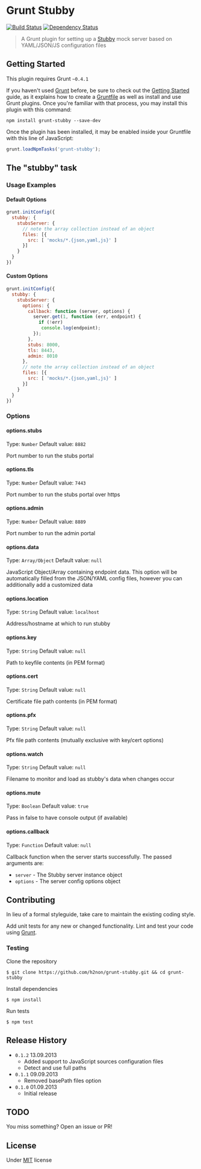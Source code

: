 # Grunt Stubby

[![Build Status](https://travis-ci.org/h2non/grunt-stubby.png)](https://travis-ci.org/h2non/grunt-stubby)
[![Dependency Status](https://gemnasium.com/h2non/grunt-stubby.png)](https://gemnasium.com/h2non/grunt-stubby)

> A Grunt plugin for setting up a [Stubby](https://github.com/mrak/stubby4node) mock server based on YAML/JSON/JS configuration files


## Getting Started

This plugin requires Grunt `~0.4.1`

If you haven't used [Grunt](http://gruntjs.com/) before, be sure to check out the [Getting Started](http://gruntjs.com/getting-started) guide, as it explains how to create a [Gruntfile](http://gruntjs.com/sample-gruntfile) as well as install and use Grunt plugins. Once you're familiar with that process, you may install this plugin with this command:

```shell
npm install grunt-stubby --save-dev
```

Once the plugin has been installed, it may be enabled inside your Gruntfile with this line of JavaScript:

```js
grunt.loadNpmTasks('grunt-stubby');
```

## The "stubby" task

### Usage Examples

#### Default Options

```js
grunt.initConfig({
  stubby: {
    stubsServer: {
      // note the array collection instead of an object
      files: [{
        src: [ 'mocks/*.{json,yaml,js}' ]
      }]
    }
  }
})
```

#### Custom Options

```js
grunt.initConfig({
  stubby: {
    stubsServer: {
      options: {
        callback: function (server, options) {
          server.get(1, function (err, endpoint) {
            if (!err)
             console.log(endpoint);
          });
        },
        stubs: 8000,
        tls: 8443,
        admin: 8010
      },
      // note the array collection instead of an object
      files: [{
        src: [ 'mocks/*.{json,yaml,js}' ]
      }]
    }
  }
})
```

### Options

#### options.stubs
Type: `Number`
Default value: `8882`

Port number to run the stubs portal

#### options.tls
Type: `Number`
Default value: `7443`

Port number to run the stubs portal over https

#### options.admin
Type: `Number`
Default value: `8889`

Port number to run the admin portal

#### options.data
Type: `Array/Object`
Default value: `null`

JavaScript Object/Array containing endpoint data.
This option will be automatically filled from the JSON/YAML config files, however you can additionally add a customized data

#### options.location
Type: `String`
Default value: `localhost`

Address/hostname at which to run stubby

#### options.key
Type: `String`
Default value: `null`

Path to keyfile contents (in PEM format)

#### options.cert
Type: `String`
Default value: `null`

Certificate file path contents (in PEM format)

#### options.pfx
Type: `String`
Default value: `null`

Pfx file path contents (mutually exclusive with key/cert options)

#### options.watch
Type: `String`
Default value: `null`

Filename to monitor and load as stubby's data when changes occur

#### options.mute
Type: `Boolean`
Default value: `true`

Pass in false to have console output (if available)

#### options.callback
Type: `Function`
Default value: `null`

Callback function when the server starts successfully.
The passed arguments are:

* `server` - The Stubby server instance object
* `options` - The server config options object

## Contributing

In lieu of a formal styleguide, take care to maintain the existing coding style.

Add unit tests for any new or changed functionality.
Lint and test your code using [Grunt](http://gruntjs.com/).

### Testing

Clone the repository
```shell
$ git clone https://github.com/h2non/grunt-stubby.git && cd grunt-stubby
```

Install dependencies
```shell
$ npm install
```

Run tests
```shell
$ npm test
```

## Release History

* `0.1.2` 13.09.2013
  - Added support to JavaScript sources configuration files
  - Detect and use full paths
* `0.1.1` 09.09.2013
  - Removed basePath files option
* `0.1.0` 01.09.2013
  - Initial release

## TODO

You miss something? Open an issue or PR!

## License

Under [MIT](https://github.com/h2non/grunt-stubby/) license
